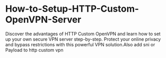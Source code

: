 # How-to-Setup-HTTP-Custom-OpenVPN-Server
Discover the advantages of HTTP Custom OpenVPN and learn how to set up your own secure VPN server step-by-step. Protect your online privacy and bypass restrictions with this powerful VPN solution.Also add sni or Payload to http custom vpn

